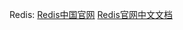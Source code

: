 Redis: 
[Redis中国官网](https://www.redis.net.cn/)
[Redis官网中文文档](https://www.redis.net.cn/tutorial/3501.html)




